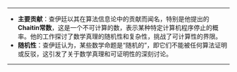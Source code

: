 
---

- **主要贡献**：查伊廷以其在算法信息论中的贡献而闻名，特别是他提出的**Chaitin常数**，这是一个不可计算的数，表示某种特定计算机程序停止的概率。他的工作探讨了数学真理的随机性和复杂性，挑战了可计算性的界限。
- **随机性**：查伊廷认为，某些数学命题是“随机的”，即它们不能被任何算法证明或反驳，这引发了关于数学真理和可证明性的深刻讨论。

---



